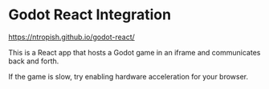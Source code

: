 # Godot React Integration

https://ntropish.github.io/godot-react/

This is a React app that hosts a Godot game in an iframe and communicates back and forth.

If the game is slow, try enabling hardware acceleration for your browser.
